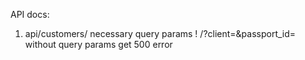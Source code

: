 
API docs:

1. api/customers/
necessary query params ! /?client=&passport_id=
without query params get 500 error
